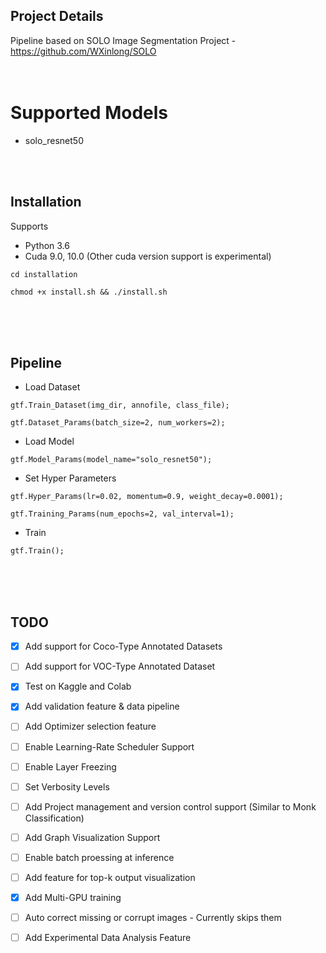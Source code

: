 ## Project Details
Pipeline based on SOLO Image Segmentation Project - https://github.com/WXinlong/SOLO
<br />
<br />
<br />

# Supported Models
  - solo_resnet50
   

<br />
<br />


## Installation

Supports 
- Python 3.6
- Cuda 9.0, 10.0 (Other cuda version support is experimental)
    
`cd installation`

`chmod +x install.sh && ./install.sh`

<br />
<br />
<br />


## Pipeline

- Load Dataset

`gtf.Train_Dataset(img_dir, annofile, class_file);`

`gtf.Dataset_Params(batch_size=2, num_workers=2);`

- Load Model

`gtf.Model_Params(model_name="solo_resnet50");`

- Set Hyper Parameters

`gtf.Hyper_Params(lr=0.02, momentum=0.9, weight_decay=0.0001);`

`gtf.Training_Params(num_epochs=2, val_interval=1);`

- Train

`gtf.Train();`



<br />
<br />
<br />

## TODO

- [x] Add support for Coco-Type Annotated Datasets
- [ ] Add support for VOC-Type Annotated Dataset
- [x] Test on Kaggle and Colab 
- [x] Add validation feature & data pipeline
- [ ] Add Optimizer selection feature
- [ ] Enable Learning-Rate Scheduler Support
- [ ] Enable Layer Freezing
- [ ] Set Verbosity Levels
- [ ] Add Project management and version control support (Similar to Monk Classification)
- [ ] Add Graph Visualization Support
- [ ] Enable batch proessing at inference
- [ ] Add feature for top-k output visualization
- [x] Add Multi-GPU training
- [ ] Auto correct missing or corrupt images - Currently skips them
- [ ] Add Experimental Data Analysis Feature


<br />
<br />
<br />
